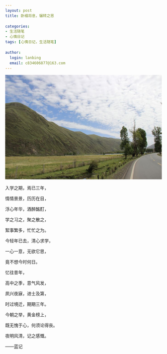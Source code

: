 ```yaml
---
layout: post
title: 卧榻将息，辗转之思

categories:
- 生活随笔
- 心情日记
tags: [心情日记，生活随笔]

author:
  login: lanbing
  email: c834606877@163.com
---
```

![路漫漫](/post_res/abfaa40egx6BSi1xx0652&690.jpg)

入学之期，焉已三年，

情情景景，历历在目，

浮心年华，酒醉酩酊，

学之习之，聚之散之，

絮事繁多，忙忙之为。

今轻年已去，清心求学，

一心一意，无欲它思，

竟不想今时何日。

忆往昔年，

高中之季，意气风发，

夙兴夜寐，进士及第，

时过境迁，期期三年。

今朝之举，黄金榜上，

既无愧于心，何须论得丧。

夜明风清，记之感慨。

——蓝记
